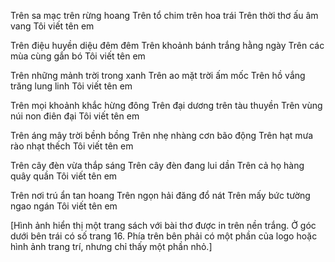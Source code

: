 Trên sa mạc trên rừng hoang
Trên tổ chim trên hoa trái
Trên thời thơ ấu âm vang
Tôi viết tên em

Trên điệu huyền diệu đêm đêm
Trên khoảnh bánh trắng hằng ngày
Trên các mùa cùng gắn bó
Tôi viết tên em

Trên những mảnh trời trong xanh
Trên ao mặt trời ấm mốc
Trên hồ vắng trăng lung linh
Tôi viết tên em

Trên mọi khoảnh khắc hừng đông
Trên đại dương trên tàu thuyền
Trên vùng núi non điên đại
Tôi viết tên em

Trên áng mây trời bềnh bồng
Trên nhẹ nhàng cơn bão động
Trên hạt mưa rào nhạt thếch
Tôi viết tên em

Trên cây đèn vừa thắp sáng
Trên cây đèn đang lui dần
Trên cả họ hàng quây quần
Tôi viết tên em

Trên nơi trú ẩn tan hoang
Trên ngọn hải đăng đổ nát
Trên mấy bức tường ngao ngán
Tôi viết tên em

[Hình ảnh hiển thị một trang sách với bài thơ được in trên nền trắng. Ở góc dưới bên trái có số trang 16. Phía trên bên phải có một phần của logo hoặc hình ảnh trang trí, nhưng chỉ thấy một phần nhỏ.]